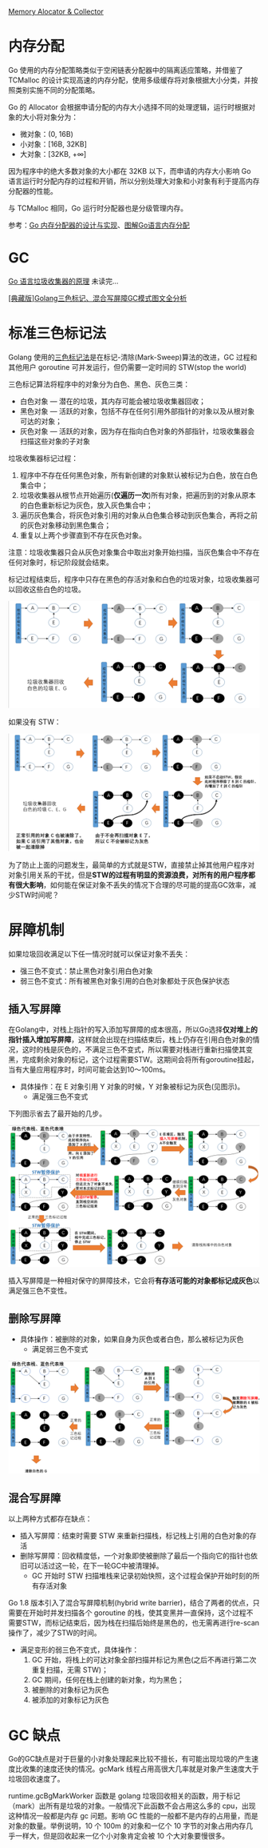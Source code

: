 [Memory Alocator & Collector](../Base/MemoryAllocator_Collector.md)

# 内存分配

Go 使用的内存分配策略类似于空闲链表分配器中的隔离适应策略，并借鉴了 TCMalloc 的设计实现高速的内存分配，使用多级缓存将对象根据大小分类，并按照类别实施不同的分配策略。

Go 的 Allocator 会根据申请分配的内存大小选择不同的处理逻辑，运行时根据对象的大小将对象分为：

- 微对象：(0, 16B)
- 小对象：[16B, 32KB]
- 大对象：[32KB, +∞]

因为程序中的绝大多数对象的大小都在 32KB 以下，而申请的内存大小影响 Go 语言运行时分配内存的过程和开销，所以分别处理大对象和小对象有利于提高内存分配器的性能。

与 TCMalloc 相同，Go 运行时分配器也是分级管理内存。

参考：[Go 内存分配器的设计与实现](https://mp.weixin.qq.com/s?__biz=MzU5NTAzNjc3Mg==&mid=2247484249&idx=1&sn=72b97a3ad5ca8f8cdd5b3220bd1433aa&chksm=fe795c52c90ed54411ab519fb12587274bba6dd9d46c1e53fe3d79d482fb291667395920ff2a&scene=126&sessionid=1587216036&key=9de0b3367445c6d80fff3cbd3aca01121cf633ba22b9c4563750016eb80ef1178fce23a16a17aac83941fad82114f473f5bc1127c426bf4d3693ee4f4f8592c095f3761f7b6ccfb7fe410fc47e2e9541&ascene=1&uin=MjcyNTczMDYwNw%3D%3D&devicetype=Windows+10&version=62080079&lang=zh_CN&exportkey=A4Kz3iEJX7FzzuKfAOscBgg%3D&pass_ticket=mxvEXT%2Fn8FSArAKzNDqXsxC%2FVkPt4mkJExF3gietPLa3yXsHRy4mJAGNbYcE29ql)、[图解Go语言内存分配](https://www.cnblogs.com/qcrao-2018/p/10520785.html)



# GC

[Go 语言垃圾收集器的原理](<https://mp.weixin.qq.com/s?__biz=MzU5NTAzNjc3Mg==&mid=2247484261&idx=1&sn=b17ce0394a6da20aff6801c64cf5835d&chksm=fe795c6ec90ed578c6e820f30848fcc2713320f645431aa50b6b77bc2f0e4386546f4553acf3&scene=126&sessionid=1587216036&key=1cbf4f3ad1e1f448ff70999c66995296c8ccc96391fdb9aa56ce37be1eb3623f75c2482ad8bb5e2a2143601b278554ada2eb16ae1e9963a74752d9daab459fe2b8e3986b2e6052c8d07526def1dd0cae&ascene=1&uin=MjcyNTczMDYwNw%3D%3D&devicetype=Windows+10&version=62080079&lang=zh_CN&exportkey=Axt0Ngibtx%2FXvqNMT%2FoZVYQ%3D&pass_ticket=mxvEXT%2Fn8FSArAKzNDqXsxC%2FVkPt4mkJExF3gietPLa3yXsHRy4mJAGNbYcE29ql>)    未读完...

[[典藏版]Golang三色标记、混合写屏障GC模式图文全分析](<https://mp.weixin.qq.com/s?subscene=23&__biz=MzA5MjA2NTY5MA==&mid=2453248659&idx=1&sn=2d39fe04a11c84ddb71ff6814d79ddd1&chksm=87bfe066b0c86970f3be6663b4a5911d741f0a31384367e7cbbb41b804e0d6c524cc64f20031&scene=7&key=8c93de3f00d4c98db8129ff55aa4e29d5e29f4df62e966906eb8c12b6df479da572b78e77f963e56181a83c0366d49351255f7afef5f285377ee2abdb4101911dfb7f92df14fbe9c71b9d1436775aafd&ascene=0&uin=MjcyNTczMDYwNw%3D%3D&devicetype=Windows+10&version=62080079&lang=zh_CN&exportkey=Az5xB8qJwA6whmTj331P2M0%3D&pass_ticket=jqMy8H3w2X%2F0iWFQYh18BLKoCG569E97mWHMU49X%2FtosSBZB0W9Kl0N1hrbTjVmr>)

# 标准三色标记法

Golang 使用的[三色标记法](https://blog.golang.org/ismmkeynote)是在标记-清除(Mark-Sweep)算法的改进，GC 过程和其他用户 goroutine 可并发运行，但仍需要一定时间的 STW(stop the world)

三色标记算法将程序中的对象分为白色、黑色、灰色三类：

- 白色对象 — 潜在的垃圾，其内存可能会被垃圾收集器回收；
- 黑色对象 — 活跃的对象，包括不存在任何引用外部指针的对象以及从根对象可达的对象；
- 灰色对象 — 活跃的对象，因为存在指向白色对象的外部指针，垃圾收集器会扫描这些对象的子对象

垃圾收集器标记过程：

1. 程序中不存在任何黑色对象，所有新创建的对象默认被标记为白色，放在白色集合中；
2. 垃圾收集器从根节点开始遍历(**仅遍历一次**)所有对象，把遍历到的对象从原本的白色重新标记为灰色，放入灰色集合中；
3. 遍历灰色集合，将灰色对象引用的对象从白色集合移动到灰色集合，再将之前的灰色对象移动到黑色集合；
4. 重复以上两个步骤直到不存在灰色对象。

注意：垃圾收集器只会从灰色对象集合中取出对象开始扫描，当灰色集合中不存在任何对象时，标记阶段就会结束。

标记过程结束后，程序中只存在黑色的存活对象和白色的垃圾对象，垃圾收集器可以回收这些白色的垃圾。

![](../images/three-color-marker.png)

如果没有 STW：

![](../images/three-color-marker-withoutSTW.png)

为了防止上面的问题发生，最简单的方式就是STW，直接禁止掉其他用户程序对对象引用关系的干扰，但是**STW的过程有明显的资源浪费，对所有的用户程序都有很大影响**，如何能在保证对象不丢失的情况下合理的尽可能的提高GC效率，减少STW时间呢？

# 屏障机制

如果垃圾回收满足以下任一情况时就可以保证对象不丢失：

- 强三色不变式：禁止黑色对象引用白色对象
- 弱三色不变式：所有被黑色对象引用的白色对象都处于灰色保护状态

## 插入写屏障

在Golang中，对栈上指针的写入添加写屏障的成本很高，所以Go选择**仅对堆上的指针插入增加写屏障**，这样就会出现在扫描结束后，栈上仍存在引用白色对象的情况，这时的栈是灰色的，不满足三色不变式，所以需要对栈进行重新扫描使其变黑，完成剩余对象的标记，这个过程需要STW。这期间会将所有goroutine挂起，当有大量应用程序时，时间可能会达到10～100ms。

- 具体操作：在 E 对象引用 Y 对象的时候，Y 对象被标记为灰色(见图示)。
  - 满足强三色不变式

下列图示省去了最开始的几步。

![](../images/three-color-marker-InsertWriteBarrier.png.png)

插入写屏障是一种相对保守的屏障技术，它会将**有存活可能的对象都标记成灰色**以满足强三色不变性。

## 删除写屏障

- 具体操作：被删除的对象，如果自身为灰色或者白色，那么被标记为灰色
  - 满足弱三色不变式

![](../images/three-color-marker-DeleteWriteBarrier.png)

## 混合写屏障

以上两种方式都存在缺点：

- 插入写屏障：结束时需要 STW 来重新扫描栈，标记栈上引用的白色对象的存活
- 删除写屏障：回收精度低，一个对象即使被删除了最后一个指向它的指针也依旧可以活过这一轮，在下一轮GC中被清理掉。
  - GC 开始时 STW 扫描堆栈来记录初始快照，这个过程会保护开始时刻的所有存活对象

Go 1.8 版本引入了混合写屏障机制(hybrid write barrier)，结合了两者的优点，只需要在开始时并发扫描各个 goroutine 的栈，使其变黑并一直保持，这个过程不需要STW，而标记结束后，因为栈在扫描后始终是黑色的，也无需再进行re-scan操作了，减少了STW的时间。

- 满足变形的弱三色不变式，具体操作：
  1. GC 开始，将栈上的可达对象全部扫描并标记为黑色(之后不再进行第二次重复扫描，无需 STW)；
  2. GC 期间，任何在栈上创建的新对象，均为黑色；
  3. 被删除的对象标记为灰色
  4. 被添加的对象标记为灰色

# GC 缺点

Go的GC缺点是对于巨量的小对象处理起来比较不擅长，有可能出现垃圾的产生速度比收集的速度还快的情况。gcMark 线程占用高很大几率就是对象产生速度大于垃圾回收速度了。

runtime.gcBgMarkWorker 函数是 golang 垃圾回收相关的函数，用于标记（mark）出所有是垃圾的对象。一般情况下此函数不会占用这么多的 cpu，出现这种情况一般都是内存 gc 问题。影响 GC 性能的一般都不是内存的占用量，而是对象的数量。举例说明，10 个 100m 的对象和一亿个 10 字节的对象占用内存几乎一样大，但是回收起来一亿个小对象肯定会被 10 个大对象要慢很多。
